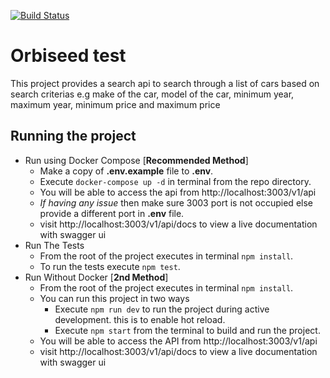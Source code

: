 [![Build Status](https://travis-ci.com/courage173/cars-search.svg?branch=main)](https://travis-ci.org/courage173/team-work)
# Orbiseed test
This project provides a search api to search through a list of cars based on search criterias e.g make of the car, model of the car, minimum year, maximum year, minimum price and maximum price

## Running the project


* Run using Docker Compose [**Recommended Method**] 
    * Make a copy of **.env.example** file to **.env**.
    * Execute `docker-compose up -d` in terminal from the repo directory.
    * You will be able to access the api from http://localhost:3003/v1/api
    * *If having any issue* then make sure 3003 port is not occupied else provide a different port in **.env** file.
    * visit http://localhost:3003/v1/api/docs to view a live documentation with swagger ui
 * Run The Tests
    * From the root of the project executes in terminal `npm install`.
    * To run the tests execute `npm test`.
 * Run Without Docker [**2nd Method**]
    * From the root of the project executes in terminal `npm install`.
    * You can run this project in two ways
         * Execute `npm run dev` to run the project during active development. this is to enable hot reload.
        * Execute `npm start` from the terminal to build and run the project.
    * You will be able to access the API from http://localhost:3003/v1/api
    * visit http://localhost:3003/v1/api/docs to view a live documentation with swagger ui

    
 
